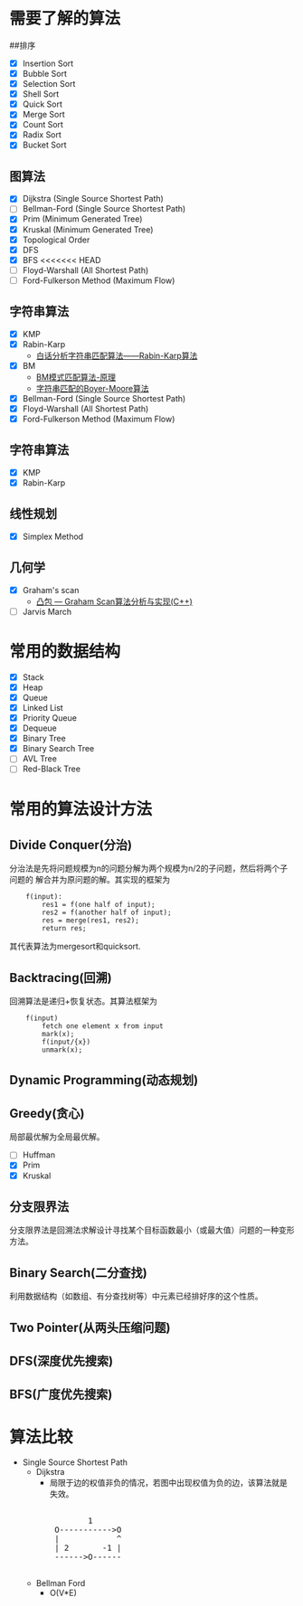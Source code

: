 # 需要了解的算法
##排序
- [x] Insertion Sort
- [x] Bubble Sort
- [x] Selection Sort
- [x] Shell Sort
- [x] Quick Sort
- [x] Merge Sort
- [x] Count Sort
- [x] Radix Sort
- [x] Bucket Sort

## 图算法
- [x] Dijkstra (Single Source Shortest Path)
- [ ] Bellman-Ford (Single Source Shortest Path)
- [x] Prim (Minimum Generated Tree)
- [x] Kruskal (Minimum Generated Tree)
- [x] Topological Order
- [x] DFS
- [x] BFS
<<<<<<< HEAD
- [ ] Floyd-Warshall (All Shortest Path)
- [ ] Ford-Fulkerson Method (Maximum Flow)

## 字符串算法
- [x] KMP
- [x] Rabin-Karp 
    * [白话分析字符串匹配算法——Rabin-Karp算法](http://blog.chinaunix.net/uid-23629988-id-2983531.html)
- [x] BM
    * [BM模式匹配算法-原理](http://www.iteye.com/topic/352954)
    * [字符串匹配的Boyer-Moore算法](http://www.ruanyifeng.com/blog/2013/05/boyer-moore_string_search_algorithm.html)
- [x] Bellman-Ford (Single Source Shortest Path)
- [x] Floyd-Warshall (All Shortest Path)
- [x] Ford-Fulkerson Method (Maximum Flow)

## 字符串算法
- [x] KMP
- [x] Rabin-Karp

## 线性规划
- [x] Simplex Method


## 几何学
- [x] Graham's scan
    * [凸包 — Graham Scan算法分析与实现(C++)](http://www.wutianqi.com/?p=2622)
- [ ] Jarvis March

# 常用的数据结构
- [x] Stack
- [x] Heap
- [x] Queue
- [x] Linked List
- [x] Priority Queue
- [x] Dequeue
- [x] Binary Tree
- [x] Binary Search Tree
- [ ] AVL Tree
- [ ] Red-Black Tree

# 常用的算法设计方法
## Divide Conquer(分治) 
分治法是先将问题规模为n的问题分解为两个规模为n/2的子问题，然后将两个子问题的
解合并为原问题的解。其实现的框架为
```
    f(input):
        res1 = f(one half of input);
        res2 = f(another half of input);
        res = merge(res1, res2);
        return res;
```    

其代表算法为mergesort和quicksort.

## Backtracing(回溯)
回溯算法是递归+恢复状态。其算法框架为
```
    f(input) 
        fetch one element x from input
        mark(x);
        f(input/{x})
        unmark(x);
```
## Dynamic Programming(动态规划)

## Greedy(贪心)
局部最优解为全局最优解。
- [ ] Huffman
- [x] Prim
- [x] Kruskal

## 分支限界法
分支限界法是回溯法求解设计寻找某个目标函数最小（或最大值）问题的一种变形方法。


## Binary Search(二分查找)
利用数据结构（如数组、有分查找树等）中元素已经排好序的这个性质。

## Two Pointer(从两头压缩问题)

## DFS(深度优先搜索)

## BFS(广度优先搜索)

# 算法比较
* Single Source Shortest Path
    * Dijkstra
        * 局限于边的权值非负的情况，若图中出现权值为负的边，该算法就是失效。 
           <pre> 
                  1 
           O----------->O
           |            ^ 
           | 2       -1 |
           ------>O------
           </pre>
    * Bellman Ford
        * O(V*E)
